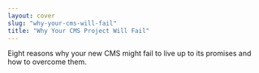 ```yaml
---
layout: cover
slug: "why-your-cms-will-fail"
title: "Why Your CMS Project Will Fail"
---
```


Eight reasons why your new CMS might fail to live up to its promises and how to overcome them.